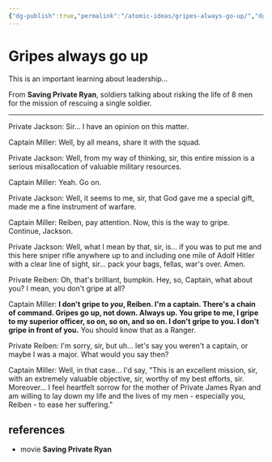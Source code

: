 ```yaml
---
{"dg-publish":true,"permalink":"/atomic-ideas/gripes-always-go-up/","dgHomeLink":true,"dgPassFrontmatter":false,"dgShowBacklinks":true,"dgShowLocalGraph":true}
---
```


# Gripes always go up

This is an important learning about leadership...

From **Saving Private Ryan**, soldiers talking about risking the life of 8 men for the mission of rescuing a single soldier.

---

Private Jackson: Sir... I have an opinion on this matter.

Captain Miller: Well, by all means, share it with the squad.

Private Jackson: Well, from my way of thinking, sir, this entire mission is a serious misallocation of valuable military resources.

Captain Miller: Yeah. Go on.

Private Jackson: Well, it seems to me, sir, that God gave me a special gift, made me a fine instrument of warfare.

Captain Miller: Reiben, pay attention. Now, this is the way to gripe. Continue, Jackson.

Private Jackson: Well, what I mean by that, sir, is... if you was to put me and this here sniper rifle anywhere up to and including one mile of Adolf Hitler with a clear line of sight, sir... pack your bags, fellas, war's over. Amen.

Private Reiben: Oh, that's brilliant, bumpkin. Hey, so, Captain, what about you? I mean, you don't gripe at all?

Captain Miller: **I don't gripe to *you*, Reiben. I'm a captain. There's a chain of command. Gripes go up, not down. Always up. You gripe to me, I gripe to my superior officer, so on, so on, and so on. I don't gripe to you. I don't gripe in front of you.** You should know that as a Ranger.

Private Reiben: I'm sorry, sir, but uh... let's say you weren't a captain, or maybe I was a major. What would you say then?

Captain Miller: Well, in that case... I'd say, "This is an excellent mission, sir, with an extremely valuable objective, sir, worthy of my best efforts, sir. Moreover... I feel heartfelt sorrow for the mother of Private James Ryan and am willing to lay down my life and the lives of my men - especially you, Reiben - to ease her suffering."

## references

- movie **Saving Private Ryan**